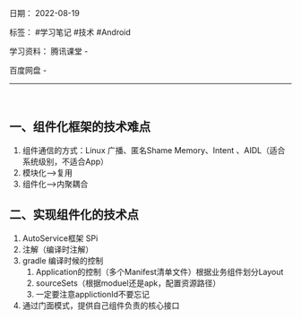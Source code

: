 日期： 2022-08-19

标签： #学习笔记 #技术 #Android 

学习资料： 
腾讯课堂 - 

百度网盘 - 

---
<br>

## 一、组件化框架的技术难点
1. 组件通信的方式：Linux 广播、匿名Shame Memory、Intent 、AIDL（适合系统级别，不适合App）
2. 模块化-->复用
3. 组件化-->内聚耦合


## 二、实现组件化的技术点
1. AutoService框架 SPi
2. 注解（编译时注解）
3. gradle 编译时候的控制
	1. Application的控制（多个Manifest清单文件）根据业务组件划分Layout
	2. sourceSets（根据moduel还是apk，配置资源路径）
	3. 一定要注意applictionId不要忘记
4. 通过门面模式，提供自己组件负责的核心接口
